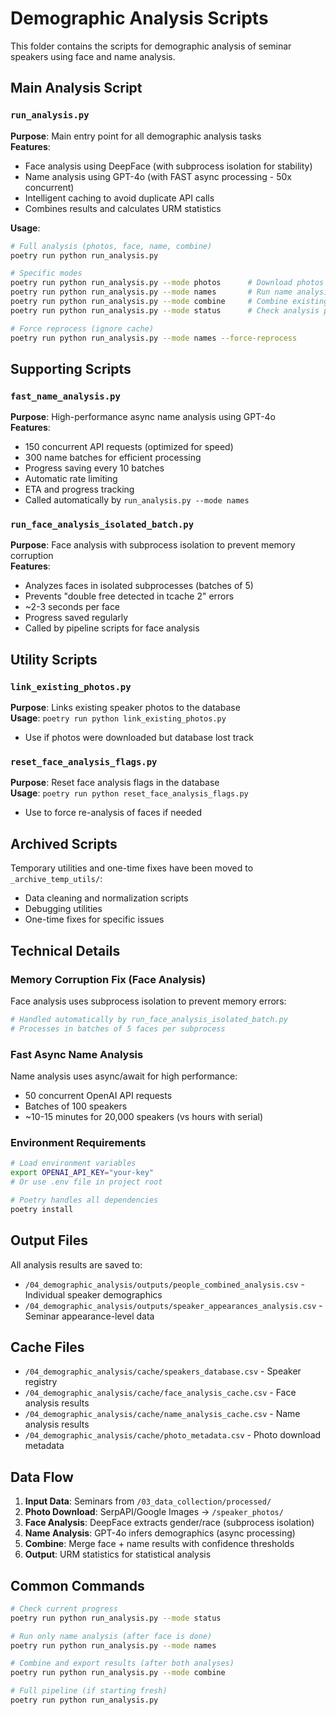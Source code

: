 # Demographic Analysis Scripts

This folder contains the scripts for demographic analysis of seminar speakers using face and name analysis.

## Main Analysis Script

### `run_analysis.py`
**Purpose**: Main entry point for all demographic analysis tasks  
**Features**:
- Face analysis using DeepFace (with subprocess isolation for stability)
- Name analysis using GPT-4o (with FAST async processing - 50x concurrent)
- Intelligent caching to avoid duplicate API calls
- Combines results and calculates URM statistics

**Usage**:
```bash
# Full analysis (photos, face, name, combine)
poetry run python run_analysis.py

# Specific modes
poetry run python run_analysis.py --mode photos      # Download photos only
poetry run python run_analysis.py --mode names       # Run name analysis only (FAST)
poetry run python run_analysis.py --mode combine     # Combine existing results
poetry run python run_analysis.py --mode status      # Check analysis progress

# Force reprocess (ignore cache)
poetry run python run_analysis.py --mode names --force-reprocess
```

## Supporting Scripts

### `fast_name_analysis.py`
**Purpose**: High-performance async name analysis using GPT-4o  
**Features**:
- 150 concurrent API requests (optimized for speed)
- 300 name batches for efficient processing
- Progress saving every 10 batches
- Automatic rate limiting
- ETA and progress tracking
- Called automatically by `run_analysis.py --mode names`

### `run_face_analysis_isolated_batch.py`
**Purpose**: Face analysis with subprocess isolation to prevent memory corruption  
**Features**:
- Analyzes faces in isolated subprocesses (batches of 5)
- Prevents "double free detected in tcache 2" errors
- ~2-3 seconds per face
- Progress saved regularly
- Called by pipeline scripts for face analysis

## Utility Scripts

### `link_existing_photos.py`
**Purpose**: Links existing speaker photos to the database  
**Usage**: `poetry run python link_existing_photos.py`
- Use if photos were downloaded but database lost track

### `reset_face_analysis_flags.py`
**Purpose**: Reset face analysis flags in the database  
**Usage**: `poetry run python reset_face_analysis_flags.py`
- Use to force re-analysis of faces if needed

## Archived Scripts
Temporary utilities and one-time fixes have been moved to `_archive_temp_utils/`:
- Data cleaning and normalization scripts
- Debugging utilities
- One-time fixes for specific issues

## Technical Details

### Memory Corruption Fix (Face Analysis)
Face analysis uses subprocess isolation to prevent memory errors:
```python
# Handled automatically by run_face_analysis_isolated_batch.py
# Processes in batches of 5 faces per subprocess
```

### Fast Async Name Analysis
Name analysis uses async/await for high performance:
- 50 concurrent OpenAI API requests
- Batches of 100 speakers
- ~10-15 minutes for 20,000 speakers (vs hours with serial)

### Environment Requirements
```bash
# Load environment variables
export OPENAI_API_KEY="your-key"
# Or use .env file in project root

# Poetry handles all dependencies
poetry install
```

## Output Files

All analysis results are saved to:
- `/04_demographic_analysis/outputs/people_combined_analysis.csv` - Individual speaker demographics
- `/04_demographic_analysis/outputs/speaker_appearances_analysis.csv` - Seminar appearance-level data

## Cache Files

- `/04_demographic_analysis/cache/speakers_database.csv` - Speaker registry
- `/04_demographic_analysis/cache/face_analysis_cache.csv` - Face analysis results
- `/04_demographic_analysis/cache/name_analysis_cache.csv` - Name analysis results
- `/04_demographic_analysis/cache/photo_metadata.csv` - Photo download metadata

## Data Flow

1. **Input Data**: Seminars from `/03_data_collection/processed/`
2. **Photo Download**: SerpAPI/Google Images → `/speaker_photos/`
3. **Face Analysis**: DeepFace extracts gender/race (subprocess isolation)
4. **Name Analysis**: GPT-4o infers demographics (async processing)
5. **Combine**: Merge face + name results with confidence thresholds
6. **Output**: URM statistics for statistical analysis

## Common Commands

```bash
# Check current progress
poetry run python run_analysis.py --mode status

# Run only name analysis (after face is done)
poetry run python run_analysis.py --mode names

# Combine and export results (after both analyses)
poetry run python run_analysis.py --mode combine

# Full pipeline (if starting fresh)
poetry run python run_analysis.py
```